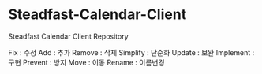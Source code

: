 # Steadfast-Calendar-Client
Steadfast Calendar Client Repository

Fix : 수정 
Add : 추가
Remove : 삭제
Simplify : 단순화
Update : 보완
Implement : 구현
Prevent : 방지
Move : 이동
Rename : 이름변경
